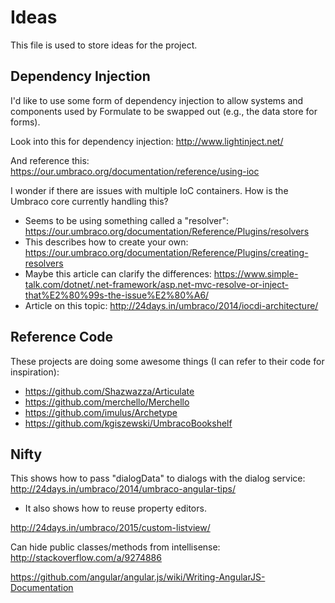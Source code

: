 # Ideas
This file is used to store ideas for the project.

## Dependency Injection
I'd like to use some form of dependency injection to allow systems and components used by Formulate to be swapped out (e.g., the data store for forms).

Look into this for dependency injection: http://www.lightinject.net/

And reference this: https://our.umbraco.org/documentation/reference/using-ioc

I wonder if there are issues with multiple IoC containers. How is the Umbraco core currently handling this?
* Seems to be using something called a "resolver": https://our.umbraco.org/documentation/Reference/Plugins/resolvers
* This describes how to create your own: https://our.umbraco.org/documentation/Reference/Plugins/creating-resolvers
* Maybe this article can clarify the differences: https://www.simple-talk.com/dotnet/.net-framework/asp.net-mvc-resolve-or-inject-that%E2%80%99s-the-issue%E2%80%A6/
* Article on this topic: http://24days.in/umbraco/2014/iocdi-architecture/

## Reference Code
These projects are doing some awesome things (I can refer to their code for inspiration):
* https://github.com/Shazwazza/Articulate
* https://github.com/merchello/Merchello
* https://github.com/imulus/Archetype
* https://github.com/kgiszewski/UmbracoBookshelf

## Nifty
This shows how to pass "dialogData" to dialogs with the dialog service: http://24days.in/umbraco/2014/umbraco-angular-tips/
* It also shows how to reuse property editors.

http://24days.in/umbraco/2015/custom-listview/

Can hide public classes/methods from intellisense: http://stackoverflow.com/a/9274886

https://github.com/angular/angular.js/wiki/Writing-AngularJS-Documentation